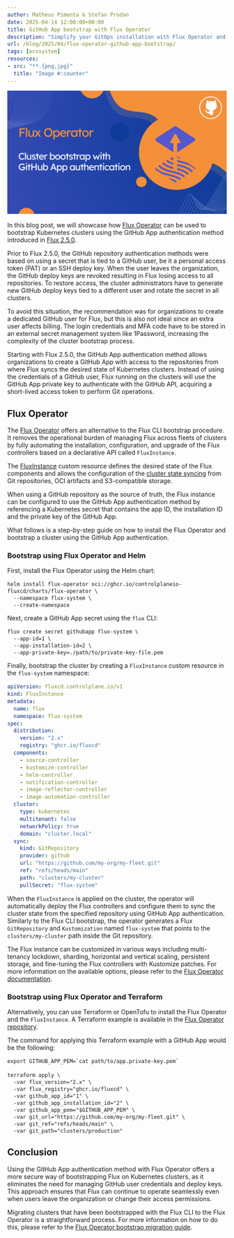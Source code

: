 ```yaml
---
author: Matheus Pimenta & Stefan Prodan
date: 2025-04-14 12:00:00+00:00
title: GitHub App bootstrap with Flux Operator
description: "Simplify your GitOps installation with Flux Operator and GitHub App authentication"
url: /blog/2025/04/flux-operator-github-app-bootstrap/
tags: [ecosystem]
resources:
- src: "**.{png,jpg}"
  title: "Image #:counter"
---
```


![](featured-image.png)

In this blog post, we will showcase how [Flux Operator](https://github.com/controlplaneio-fluxcd/flux-operator)
can be used to bootstrap Kubernetes clusters using the GitHub App authentication method
introduced in [Flux 2.5.0](https://fluxcd.io/blog/2025/02/flux-v2.5.0/).

Prior to Flux 2.5.0, the GitHub repository authentication methods were based on using a
secret that is tied to a GitHub user, be it a personal access token (PAT) or an SSH deploy key.
When the user leaves the organization, the GitHub deploy keys are revoked
resulting in Flux losing access to all repositories. To restore access, the cluster
administrators have to generate new GitHub deploy keys tied to a different user
and rotate the secret in all clusters.

To avoid this situation, the recommendation was for organizations to create a dedicated
GitHub user for Flux, but this is also not ideal since an extra user affects billing.
The login credentials and MFA code have to be stored in an external secret management system
like 1Password, increasing the complexity of the cluster bootstrap process.

Starting with Flux 2.5.0, the GitHub App authentication method allows organizations to create a GitHub App
with access to the repositories from where Flux syncs the desired state of Kubernetes clusters.
Instead of using the credentials of a GitHub user, Flux running on the clusters will use the GitHub App
private key to authenticate with the GitHub API, acquiring a short-lived access token to perform
Git operations.

## Flux Operator

The [Flux Operator](https://github.com/controlplaneio-fluxcd/flux-operator) offers an alternative
to the Flux CLI bootstrap procedure. It removes the operational burden of managing Flux across fleets
of clusters by fully automating the installation, configuration, and upgrade of the Flux controllers
based on a declarative API called `FluxInstance`.

The [FluxInstance](https://fluxcd.control-plane.io/operator/fluxinstance/) custom resource defines
the desired state of the Flux components and allows the configuration of the
[cluster state syncing](https://fluxcd.control-plane.io/operator/flux-sync/)
from Git repositories, OCI artifacts and S3-compatible storage.

When using a GitHub repository as the source of truth, the Flux instance can be configured
to use the GitHub App authentication method by referencing a Kubernetes secret that contains
the app ID, the installation ID and the private key of the GitHub App.

What follows is a step-by-step guide on how to install the Flux Operator and bootstrap
a cluster using the GitHub App authentication.

### Bootstrap using Flux Operator and Helm

First, install the Flux Operator using the Helm chart:

```shell
helm install flux-operator oci://ghcr.io/controlplaneio-fluxcd/charts/flux-operator \
  --namespace flux-system \
  --create-namespace
```

Next, create a GitHub App secret using the `flux` CLI:

```shell
flux create secret githubapp flux-system \
  --app-id=1 \
  --app-installation-id=2 \
  --app-private-key=./path/to/private-key-file.pem
```

Finally, bootstrap the cluster by creating a `FluxInstance` custom resource in the `flux-system` namespace:

```yaml
apiVersion: fluxcd.controlplane.io/v1
kind: FluxInstance
metadata:
  name: flux
  namespace: flux-system
spec:
  distribution:
    version: "2.x"
    registry: "ghcr.io/fluxcd"
  components:
    - source-controller
    - kustomize-controller
    - helm-controller
    - notification-controller
    - image-reflector-controller
    - image-automation-controller
  cluster:
    type: kubernetes
    multitenant: false
    networkPolicy: true
    domain: "cluster.local"
  sync:
    kind: GitRepository
    provider: github
    url: "https://github.com/my-org/my-fleet.git"
    ref: "refs/heads/main"
    path: "clusters/my-cluster"
    pullSecret: "flux-system"
```

When the `FluxInstance` is applied on the cluster, the operator will automatically deploy the Flux controllers
and configure them to sync the cluster state from the specified repository using GitHub App authentication.
Similarly to the Flux CLI bootstrap, the operator generates a Flux `GitRepository` and `Kustomization` named
`flux-system` that points to the `clusters/my-cluster` path inside the Git repository.

The Flux instance can be customized in various ways including multi-tenancy lockdown,
sharding, horizontal and vertical scaling, persistent storage, and fine-tuning
the Flux controllers with Kustomize patches.
For more information on the available options, please refer
to the [Flux Operator documentation](https://fluxcd.control-plane.io/operator/flux-config/).

### Bootstrap using Flux Operator and Terraform

Alternatively, you can use Terraform or OpenTofu to install the Flux Operator and
the `FluxInstance`. A Terraform example is available in the
[Flux Operator repository](https://github.com/controlplaneio-fluxcd/flux-operator/blob/main/config/terraform/README.md).

The command for applying this Terraform example with a GitHub App would be the following:

```shell
export GITHUB_APP_PEM=`cat path/to/app.private-key.pem`

terraform apply \
  -var flux_version="2.x" \
  -var flux_registry="ghcr.io/fluxcd" \
  -var github_app_id="1" \
  -var github_app_installation_id="2" \
  -var github_app_pem="$GITHUB_APP_PEM" \
  -var git_url="https://github.com/my-org/my-fleet.git" \
  -var git_ref="refs/heads/main" \
  -var git_path="clusters/production"
```

## Conclusion

Using the GitHub App authentication method with Flux Operator offers a more secure
way of bootstrapping Flux on Kubernetes clusters, as it eliminates the need for managing
GitHub user credentials and deploy keys. This approach ensures that Flux can
continue to operate seamlessly even when users leave the organization or change their access
permissions.

Migrating clusters that have been bootstrapped with the Flux CLI to the Flux Operator
is a straightforward process. For more information on how to do this, please refer to the
[Flux Operator bootstrap migration guide](https://fluxcd.control-plane.io/operator/flux-bootstrap-migration/).
